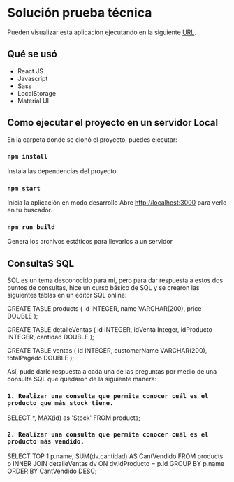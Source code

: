 # Solución prueba técnica

Pueden visualizar está aplicación ejecutando en la siguiente [URL](http://konecta-test.s3-website.us-east-2.amazonaws.com/).

## Qué se usó

- React JS
- Javascript
- Sass
- LocalStorage
- Material UI

## Como ejecutar el proyecto en un servidor Local

En la carpeta donde se clonó el proyecto, puedes ejecutar:

### `npm install`

Instala las dependencias del proyecto

### `npm start`

Inicia la aplicación en modo desarrollo
Abre [http://localhost:3000](http://localhost:3000) para verlo en tu buscador.

### `npm run build`

Genera los archivos estáticos para llevarlos a un servidor

## ConsultaS SQL

SQL es un tema desconocido para mi, pero para dar respuesta a estos dos puntos de consultas, hice un curso básico de SQL y se crearon las siguientes tablas en un editor SQL online:

CREATE TABLE products (
    id INTEGER,
    name VARCHAR(200),
    price DOUBLE
);

CREATE TABLE detalleVentas (
    id INTEGER,
  	idVenta Integer,
    idProducto INTEGER,
    cantidad DOUBLE
);

CREATE TABLE ventas (
    id INTEGER,
    customerName VARCHAR(200),
    totalPagado DOUBLE
);

Así, pude darle respuesta a cada una de las preguntas por medio de una consulta SQL que quedaron de la siguiente manera:

### `1. Realizar una consulta que permita conocer cuál es el producto que más stock tiene.`

SELECT *, MAX(id)  as 'Stock' FROM products;

### `2. Realizar una consulta que permita conocer cuál es el producto más vendido.`

SELECT TOP 1 p.name, SUM(dv.cantidad) AS CantVendido 
FROM products p
INNER JOIN detalleVentas dv ON dv.idProducto = p.id
GROUP BY p.name
ORDER BY CantVendido DESC;


